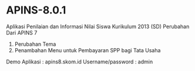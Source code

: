 # APINS-8.0.1
Aplikasi Penilaian dan Informasi Nilai Siswa Kurikulum 2013 (SD)
Perubahan Dari APINS 7
1. Perubahan Tema
2. Penambahan Menu untuk Pembayaran SPP bagi Tata Usaha

Demo Aplikasi : apins8.skom.id
Username/password : admin
